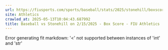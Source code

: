 ```yaml
---
url: https://fiusports.com/sports/baseball/stats/2025/stonehill/boxscore/12724
site: Athletics
crawled_at: 2025-05-13T10:04:43.687992
title: Baseball vs Stonehill on 2/15/2025 - Box Score - FIU Athletics
---
```


Error generating fit markdown: '<' not supported between instances of 'int' and 'str'